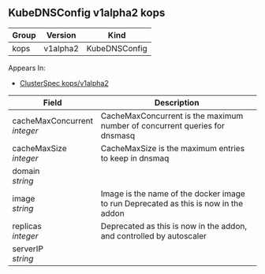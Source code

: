 ## KubeDNSConfig v1alpha2 kops

Group        | Version     | Kind
------------ | ---------- | -----------
kops | v1alpha2 | KubeDNSConfig





<aside class="notice">
Appears In:

<ul> 
<li><a href="#clusterspec-v1alpha2-kops">ClusterSpec kops/v1alpha2</a></li>
</ul></aside>

Field        | Description
------------ | -----------
cacheMaxConcurrent <br /> *integer*    | CacheMaxConcurrent is the maximum number of concurrent queries for dnsmasq
cacheMaxSize <br /> *integer*    | CacheMaxSize is the maximum entries to keep in dnsmaq
domain <br /> *string*    | 
image <br /> *string*    | Image is the name of the docker image to run Deprecated as this is now in the addon
replicas <br /> *integer*    | Deprecated as this is now in the addon, and controlled by autoscaler
serverIP <br /> *string*    | 

